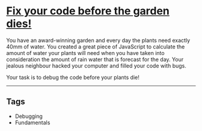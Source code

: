# [Fix your code before the garden dies! ](https://www.codewars.com/kata/57158fb92ad763bb180004e7)

You have an award-winning garden and every day the plants need exactly 40mm of water. You created a great piece of JavaScript to calculate the amount of water your plants will need when you have taken into consideration the amount of rain water that is forecast for the day. Your jealous neighbour hacked your computer and filled your code with bugs.

Your task is to debug the code before your plants die!

---

## Tags

- Debugging
- Fundamentals
